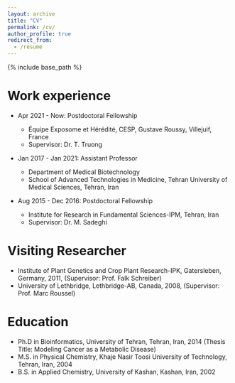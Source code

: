 ```yaml
---
layout: archive
title: "CV"
permalink: /cv/
author_profile: true
redirect_from:
  - /resume
---
```


{% include base_path %}

Work experience
======
* Apr 2021 - Now: Postdoctoral Fellowship
  * Équipe Exposome et Hérédité, CESP, Gustave Roussy, Villejuif, France
  * Supervisor: Dr. T. Truong

* Jan 2017 - Jan 2021: Assistant Professor
  * Department of Medical Biotechnology
  * School of Advanced Technologies in Medicine, Tehran University of Medical Sciences, Tehran, Iran

* Aug 2015 - Dec 2016: Postdoctoral Fellowship
  * Institute for Research in Fundamental Sciences-IPM, Tehran, Iran
  * Supervisor: Dr. M. Sadeghi

Visiting Researcher
======
* Institute of Plant Genetics and Crop Plant Research-IPK, Gatersleben, Germany, 2011, (Supervisor: Prof. Falk Schreiber)
* University of Lethbridge, Lethbridge-AB, Canada, 2008, (Supervisor: Prof. Marc Roussel)

Education
======
* Ph.D in Bioinformatics, University of Tehran, Tehran, Iran, 2014 (Thesis Title: Modeling Cancer as a Metabolic Disease)
* M.S. in Physical Chemistry, Khaje Nasir Toosi University of Technology, Tehran, Iran, 2004
* B.S. in Applied Chemistry, University of Kashan, Kashan, Iran, 2002
